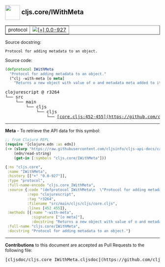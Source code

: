 ## <img width="48px" valign="middle" src="http://i.imgur.com/Hi20huC.png"> cljs.core/IWithMeta

 <table border="1">
<tr>

<td>protocol</td>
<td><a href="https://github.com/cljsinfo/cljs-api-docs/tree/0.0-927"><img valign="middle" alt="[+] 0.0-927" src="https://img.shields.io/badge/+-0.0--927-lightgrey.svg"></a> </td>
</tr>
</table>





Source docstring:

```
Protocol for adding metadata to an object.
```

Source code:

```clj
(defprotocol IWithMeta
  "Protocol for adding metadata to an object."
  (^clj -with-meta [o meta]
    "Returns a new object with value of o and metadata meta added to it."))
```

 <pre>
clojurescript @ r3264
└── src
    └── main
        └── cljs
            └── cljs
                └── <ins>[core.cljs:452-455](https://github.com/clojure/clojurescript/blob/r3264/src/main/cljs/cljs/core.cljs#L452-L455)</ins>
</pre>


---

__Meta__ - To retrieve the API data for this symbol:

```clj
;; from Clojure REPL
(require '[clojure.edn :as edn])
(-> (slurp "https://raw.githubusercontent.com/cljsinfo/cljs-api-docs/catalog/cljs-api.edn")
    (edn/read-string)
    (get-in [:symbols "cljs.core/IWithMeta"]))
```

```clj
{:ns "cljs.core",
 :name "IWithMeta",
 :history [["+" "0.0-927"]],
 :type "protocol",
 :full-name-encode "cljs.core_IWithMeta",
 :source {:code "(defprotocol IWithMeta\n  \"Protocol for adding metadata to an object.\"\n  (^clj -with-meta [o meta]\n    \"Returns a new object with value of o and metadata meta added to it.\"))",
          :repo "clojurescript",
          :tag "r3264",
          :filename "src/main/cljs/cljs/core.cljs",
          :lines [452 455]},
 :methods [{:name "-with-meta",
            :signature ["[o meta]"],
            :docstring "Returns a new object with value of o and metadata meta added to it."}],
 :full-name "cljs.core/IWithMeta",
 :docstring "Protocol for adding metadata to an object."}

```

---

__Contributions__ to this document are accepted as Pull Requests to the following file:

 <pre>
[cljsdoc/cljs.core_IWithMeta.cljsdoc](https://github.com/cljsinfo/cljs-api-docs/blob/master/cljsdoc/cljs.core_IWithMeta.cljsdoc)
</pre>

